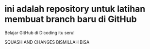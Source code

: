 # ini adalah repository untuk latihan membuat branch baru di GitHub
Belajar GitHub di Dicoding itu seru!

SQUASH AND CHANGES
BISMILLAH BISA
